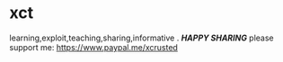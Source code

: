 # xct
learning,exploit,teaching,sharing,informative .
***HAPPY SHARING***
please support me:
https://www.paypal.me/xcrusted
